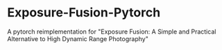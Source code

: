 # Exposure-Fusion-Pytorch
A pytorch reimplementation for "Exposure Fusion: A Simple and Practical Alternative to High Dynamic Range Photography"
